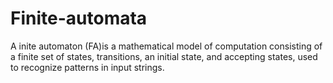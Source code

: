 # Finite-automata
A inite automaton (FA)is a mathematical model of computation consisting of a finite set of states, transitions, an initial state, and accepting states, used to recognize patterns in input strings.
